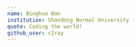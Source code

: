 ```yaml
---
name: Binghuo Wan
institution: Shandong Normal University
quote: Coding the world!
github_user: c2ray
---
```

